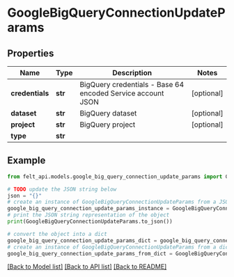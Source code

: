 # GoogleBigQueryConnectionUpdateParams


## Properties

Name | Type | Description | Notes
------------ | ------------- | ------------- | -------------
**credentials** | **str** | BigQuery credentials - Base 64 encoded Service account JSON | [optional] 
**dataset** | **str** | BigQuery dataset | [optional] 
**project** | **str** | BigQuery project | [optional] 
**type** | **str** |  | 

## Example

```python
from felt_api.models.google_big_query_connection_update_params import GoogleBigQueryConnectionUpdateParams

# TODO update the JSON string below
json = "{}"
# create an instance of GoogleBigQueryConnectionUpdateParams from a JSON string
google_big_query_connection_update_params_instance = GoogleBigQueryConnectionUpdateParams.from_json(json)
# print the JSON string representation of the object
print(GoogleBigQueryConnectionUpdateParams.to_json())

# convert the object into a dict
google_big_query_connection_update_params_dict = google_big_query_connection_update_params_instance.to_dict()
# create an instance of GoogleBigQueryConnectionUpdateParams from a dict
google_big_query_connection_update_params_from_dict = GoogleBigQueryConnectionUpdateParams.from_dict(google_big_query_connection_update_params_dict)
```
[[Back to Model list]](../README.md#documentation-for-models) [[Back to API list]](../README.md#documentation-for-api-endpoints) [[Back to README]](../README.md)


